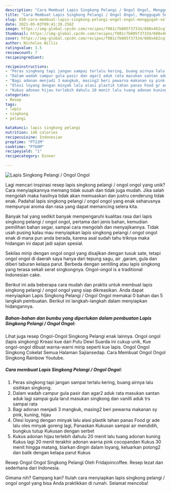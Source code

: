 ```yaml
---
description: "Cara Membuat Lapis Singkong Pelangi / Ongol Ongol, Menggugah Selera"
title: "Cara Membuat Lapis Singkong Pelangi / Ongol Ongol, Menggugah Selera"
slug: 650-cara-membuat-lapis-singkong-pelangi-ongol-ongol-menggugah-selera
date: 2021-05-03T09:41:39.256Z
image: https://img-global.cpcdn.com/recipes/f081c7b805f37334/680x482cq70/lapis-singkong-pelangi-ongol-ongol-foto-resep-utama.jpg
thumbnail: https://img-global.cpcdn.com/recipes/f081c7b805f37334/680x482cq70/lapis-singkong-pelangi-ongol-ongol-foto-resep-utama.jpg
cover: https://img-global.cpcdn.com/recipes/f081c7b805f37334/680x482cq70/lapis-singkong-pelangi-ongol-ongol-foto-resep-utama.jpg
author: Nicholas Willis
ratingvalue: 3.5
reviewcount: 7
recipeingredient:

recipeinstructions:
- "Peras singkong tapi jangan sampai terlalu kering, buang airnya lalu sisihkan singkong."
- "Dalam wadah campur gula pasir dan agar2 aduk rata masukan santan aduk lagi sampai gula larut masukan singkong dan vanilli aduk trs sampai rata"
- "Bagi adonan menjadi 3 mangkuk, masing2 beri pewarna makanan sy pink, kuning, hijau"
- "Olesi loyang dengan minyak lalu alasi plastik tahan panas Food gr ade lalu oles minyak goreng lagi, Panaskan Kukusan sampai air mendidih, bungkus tutup Kukusan dengan serbet"
- "Kukus adonan hijau terlebih dahulu 20 menit lalu tuang adonan kuning Kukus lagi 20 menit terakhir adonan warna pink cocopandan Kukus 30 menit hingga matang, biarkan dingin dalam loyang, keluarkan potong2 dan balik dengan kelapa parut Kukus"
categories:
- Resep
tags:
- lapis
- singkong
- pelangi

katakunci: lapis singkong pelangi 
nutrition: 148 calories
recipecuisine: Indonesian
preptime: "PT22M"
cooktime: "PT60M"
recipeyield: "1"
recipecategory: Dinner

---
```



![Lapis Singkong Pelangi / Ongol Ongol](https://img-global.cpcdn.com/recipes/f081c7b805f37334/680x482cq70/lapis-singkong-pelangi-ongol-ongol-foto-resep-utama.jpg)

Lagi mencari inspirasi resep lapis singkong pelangi / ongol ongol yang unik? Cara menyiapkannya memang tidak susah dan tidak juga mudah. Jika salah mengolah maka hasilnya tidak akan memuaskan dan justru cenderung tidak enak. Padahal lapis singkong pelangi / ongol ongol yang enak seharusnya mempunyai aroma dan rasa yang dapat memancing selera kita.

Banyak hal yang sedikit banyak mempengaruhi kualitas rasa dari lapis singkong pelangi / ongol ongol, pertama dari jenis bahan, kemudian pemilihan bahan segar, sampai cara mengolah dan menyajikannya. Tidak usah pusing kalau mau menyiapkan lapis singkong pelangi / ongol ongol enak di mana pun anda berada, karena asal sudah tahu triknya maka hidangan ini dapat jadi sajian spesial.

Sekilas mirip dengan ongol ongol yang disajikan dengan tusuk sate, tetapi ongol ongol di daerah saya hanya dari tepung sagu, air ,garam, gula dan diberi taburan kelapa parut. Berbeda dengan sentiling atau lapis singkong yang terasa sekali serat singkongnya. Ongol-ongol is a traditional Indonesian cake.


Berikut ini ada beberapa cara mudah dan praktis untuk membuat lapis singkong pelangi / ongol ongol yang siap dikreasikan. Anda dapat menyiapkan Lapis Singkong Pelangi / Ongol Ongol memakai 0 bahan dan 5 langkah pembuatan. Berikut ini langkah-langkah dalam menyiapkan hidangannya.

<!--inarticleads1-->

##### Bahan-bahan dan bumbu yang diperlukan dalam pembuatan Lapis Singkong Pelangi / Ongol Ongol:



Lihat juga resep Ongol-Ongol Singkong Pelangi enak lainnya. Ongol ongol (lapis singkong) Kreasi kue dari Putu Dewi Suarda ini cukup unik, Kue ongol-ongol dibuat warna-warni mirip seperti kue lapis. Ongol Ongol Singkong Cokelat Semua Halaman Sajiansedap. Cara Membuat Ongol Ongol Singkong Rainbow Youtube. 

<!--inarticleads2-->

##### Cara membuat Lapis Singkong Pelangi / Ongol Ongol:

1. Peras singkong tapi jangan sampai terlalu kering, buang airnya lalu sisihkan singkong.
1. Dalam wadah campur gula pasir dan agar2 aduk rata masukan santan aduk lagi sampai gula larut masukan singkong dan vanilli aduk trs sampai rata
1. Bagi adonan menjadi 3 mangkuk, masing2 beri pewarna makanan sy pink, kuning, hijau
1. Olesi loyang dengan minyak lalu alasi plastik tahan panas Food gr ade lalu oles minyak goreng lagi, Panaskan Kukusan sampai air mendidih, bungkus tutup Kukusan dengan serbet
1. Kukus adonan hijau terlebih dahulu 20 menit lalu tuang adonan kuning Kukus lagi 20 menit terakhir adonan warna pink cocopandan Kukus 30 menit hingga matang, biarkan dingin dalam loyang, keluarkan potong2 dan balik dengan kelapa parut Kukus


Resep Ongol Ongol Singkong Pelangi Oleh Fridajoincoffee. Resep lezat dan sederhana dari Indonesia. 

Gimana nih? Gampang kan? Itulah cara menyiapkan lapis singkong pelangi / ongol ongol yang bisa Anda praktikkan di rumah. Selamat mencoba!
